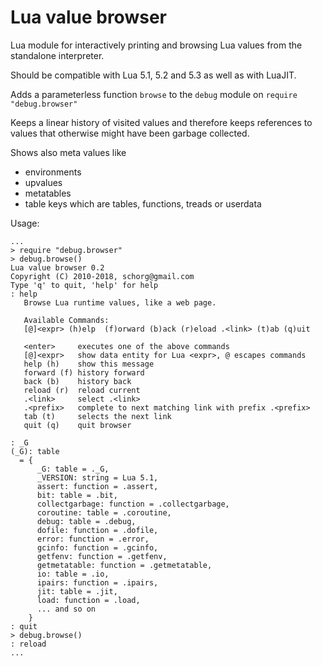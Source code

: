 # Lua value browser
Lua module for interactively printing and browsing Lua values from the standalone interpreter.

Should be compatible with Lua 5.1, 5.2 and 5.3 as well as with LuaJIT.

Adds a parameterless function `browse` to the `debug` module on `require "debug.browser"`

Keeps a linear history of visited values and therefore keeps references to values that otherwise might have been garbage collected.

Shows also meta values like
* environments
* upvalues
* metatables
* table keys which are tables, functions, treads or userdata

Usage:

```
...
> require "debug.browser"
> debug.browse()
Lua value browser 0.2
Copyright (C) 2010-2018, schorg@gmail.com
Type 'q' to quit, 'help' for help
: help
   Browse Lua runtime values, like a web page.

   Available Commands:
   [@]<expr> (h)elp  (f)orward (b)ack (r)eload .<link> (t)ab (q)uit
   
   <enter>     executes one of the above commands
   [@]<expr>   show data entity for Lua <expr>, @ escapes commands
   help (h)    show this message
   forward (f) history forward
   back (b)    history back
   reload (r)  reload current
   .<link>     select .<link>
   .<prefix>   complete to next matching link with prefix .<prefix>
   tab (t)     selects the next link
   quit (q)    quit browser

: _G 
(_G): table
  = {
      _G: table = ._G,
      _VERSION: string = Lua 5.1,
      assert: function = .assert,
      bit: table = .bit,
      collectgarbage: function = .collectgarbage,
      coroutine: table = .coroutine,
      debug: table = .debug,
      dofile: function = .dofile,
      error: function = .error,
      gcinfo: function = .gcinfo,
      getfenv: function = .getfenv,
      getmetatable: function = .getmetatable,
      io: table = .io,
      ipairs: function = .ipairs,
      jit: table = .jit,
      load: function = .load,
      ... and so on
    }
: quit
> debug.browse()
: reload
...
```
    